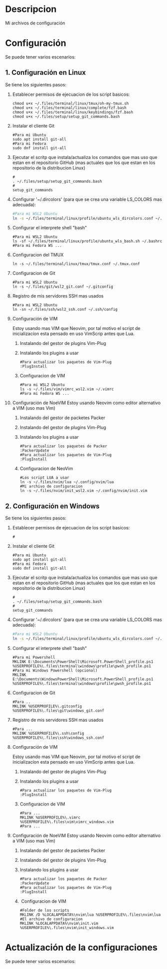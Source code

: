 # Descripcion

Mi archivos de configuración

# Configuración

Se puede tener varios escenarios:

## 1. Configuración en Linux

Se tiene los siguientes pasos:

1. Establecer permisos de ejecuacion de los script basicos: 
   
   ```shell
   chmod u+x ~/.files/terminal/linux/tmux/oh-my-tmux.sh
   chmod u+x ~/.files/terminal/linux/complete/fzf.bash
   chmod u+x ~/.files/terminal/linux/keybindings/fzf.bash
   chmod u+x ~/.files/setup/setup_git_commands.bash
   ```

2. Instalar el cliente Git
   
   ```shell
   #Para mi Ubuntu
   sudo apt install git-all
   #Para mi Fedora
   sudo dnf install git-all
   ```

3. Ejecutar el scritp que instala/actualiza los comandos que mas uso que estan en el repositorio GitHub (mas actuales que los que estan en los repositorio de la distribucion Linux)
   
   ```shell
   #
   . ~/.files/setup/setup_git_commands.bash
   #
   setup_git_commands
   ```

4. Configurar '~/.dircolors' (para que se crea una variable LS_COLORS mas adecuada): 
   
   ```bash
   #Para mi WSL2 Ubuntu
   ln -s ~/.files/terminal/linux/profile/ubuntu_wls_dircolors.conf ~/.dircolors
   ```

5. Configurar el interprete shell "bash"
   
   ```shell
   #Para mi WSL2 Ubuntu
   ls -sf ~/.files/terminal/linux/profile/ubuntu_wls_bash.sh ~/.bashrc
   #Para mi Fedora WS ...
   ```

6. Configuracion del TMUX
   
   ```shell
   ln -s ~/.files/terminal/linux/tmux/tmux.conf ~/.tmux.conf
   ```

7. Configuracion de Git
   
   ```shell
   #Para mi WSL2 Ubuntu
   ln -s ~/.files/git/wsl2_git.conf ~/.gitconfig
   ```

8. Registro de mis servidores SSH mas usados
   
   ```shell
   #Para mi WSL2 Ubuntu
   ln -sn ~/.files/ssh/wsl2_ssh.conf ~/.ssh/config
   ```

9. Configuración de VIM
   
   Estoy usando mas VIM que Neovim, por tal motivo el script de inicializacíon esta pensado en uso VimScrip antes que Lua.
   
   1. Instalando del gestor de plugins Vim-Plug
   
   2. Instalando los plugins a usar
      
      ```vim
      #Para actualizar los paquetes de Vim-Plug
      :PlugInstall
      ```

   3. Configuracion de VIM
       
       ```shell
       #Para mi WSL2 Ubuntu
       ls -s ~/.files/vim/vimrc_wsl2.vim ~/.vimrc
       #Para mi Fedora WS ...
       ```

10. Configuración de NoeVIM
    Estoy usando Neovim como editor alternativo a VIM (uso mas Vim)
    
    1. Instalando del gestor de packetes Packer
    
    2. Instalando del gestor de plugins Vim-Plug
    
    3. Instalando los plugins a usar
       
       ```vim
       #Para actualizar los paquetes de Packer
       :PackerUpdate
       #Para actualizar los paquetes de Vim-Plug
       :PlugInstall
       ```

    4. Configuracion de NeoVim
       
       ```shell
       #Los script LUA a usar
       ln -s ~/.files/nvim/lua ~/.config/nvim/lua
       #Mi archivo de configuracion
       ln -s ~/.files/nvim/init_wsl2.vim ~/.config/nvim/init.vim
       ```

## 2. Configuración en Windows

Se tiene los siguientes pasos:

1. Establecer permisos de ejecuacion de los script basicos: 
   
   ```shell
   #
   ```

2. Instalar el cliente Git
   
   ```shell
   #Para mi Ubuntu
   sudo apt install git-all
   #Para mi Fedora
   sudo dnf install git-all
   ```

3. Ejecutar el scritp que instala/actualiza los comandos que mas uso que estan en el repositorio GitHub (mas actuales que los que estan en los repositorio de la distribucion Linux)
   
   ```shell
   #
   . ~/.files/setup/setup_git_commands.bash
   #
   setup_git_commands
   ```

4. Configurar '~/.dircolors' (para que se crea una variable LS_COLORS mas adecuada): 
   
   ```bash
   #Para mi WSL2 Ubuntu
   ln -s ~/.files/terminal/linux/profile/ubuntu_wls_dircolors.conf ~/.dircolors
   ```

5. Configurar el interprete shell "bash"
   
   ```shell
   #Para mi Powershell
   MKLINK E:\Documents\PowerShell\Microsoft.PowerShell_profile.ps1 %USERPROFILE%\.files\terminal\windows\profile\pwsh_profile.ps1
   #Para mi Windows Powershell (opcional)
   MKLINK E:\Documents\WindowsPowerShell\Microsoft.PowerShell_profile.ps1 %USERPROFILE%\.files\terminal\windows\profile\pwsh_profile.ps1
   ```

6. Configuracion de Git
   
   ```shell
   #Para ..
   MKLINK %USERPROFILE%\.gitconfig %USERPROFILE%\.files\git\windows_git.conf
   ```

7. Registro de mis servidores SSH mas usados
   
   ```shell
   #Para ...
   MKLINK %USERPROFILE%\.ssh\config %USERPROFILE%\.files\ssh\windows_ssh.conf
   ```

8. Configuración de VIM
   
   Estoy usando mas VIM que Neovim, por tal motivo el script de inicializacíon esta pensado en uso VimScrip antes que Lua.
   
   1. Instalando del gestor de plugins Vim-Plug
   
   2. Instalando los plugins a usar
      
      ```vim
      #Para actualizar los paquetes de Vim-Plug
      :PlugInstall
      ```
   
   3. Configuracion de VIM
      
      ```shell
      #Para ...
      MKLINK %USERPROFILE%\.vimrc %USERPROFILE%\.files\vim\vimrc_windows.vim
      #Para ...
      ```

9. Configuración de NoeVIM
   Estoy usando Neovim como editor alternativo a VIM (uso mas Vim)
   
   1. Instalando del gestor de packetes Packer
   
   2. Instalando del gestor de plugins Vim-Plug
   
   3. Instalando los plugins a usar
      
      ```vim
      #Para actualizar los paquetes de Packer
      :PackerUpdate
      #Para actualizar los paquetes de Vim-Plug
      :PlugInstall
      ```
   
   4.  Configuracion de VIM
      
      ```shell
      #Folder de los scripts
      MKLINK /D %LOCALAPPDATA%\nvim\lua %USERPROFILE%\.files\nvim\lua
      #El archivo de configuracion
      MKLINK %LOCALAPPDATA%\nvim\init.vim %USERPROFILE%\.files\nvim\init_windows.vim
      ```

# Actualización de la configuraciones

Se puede tener varios escenarios:
